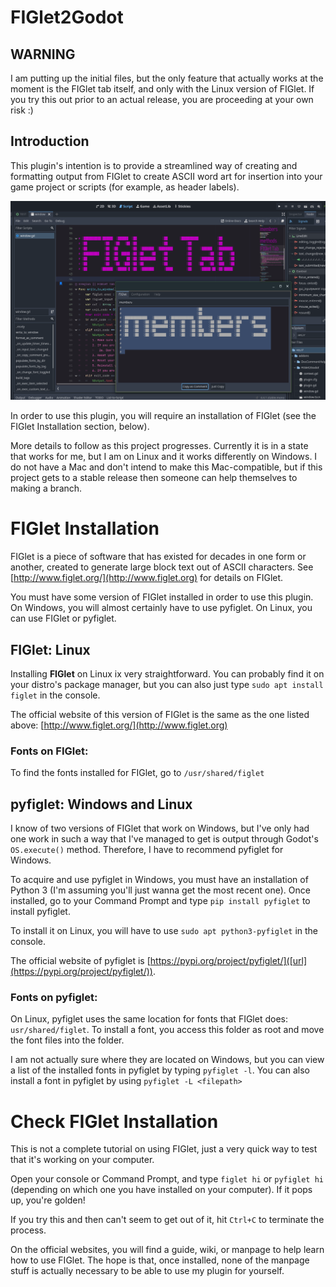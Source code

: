 # FIGlet2Godot

## WARNING

I am putting up the initial files, but the only feature that actually works at the moment is the FIGlet tab itself, and only with the Linux version of FIGlet. If you try this out prior to an actual release, you are proceeding at your own risk :)

## Introduction

This plugin's intention is to provide a streamlined way of creating and formatting output from FIGlet to create ASCII word art for insertion into your game project or scripts (for example, as header labels).

![](https://github.com/freswinn/FIGlet2Godot/blob/main/Preview.png)

In order to use this plugin, you will require an installation of FIGlet (see the FIGlet Installation section, below).

More details to follow as this project progresses. Currently it is in a state that works for me, but I am on Linux and it works differently on Windows. I do not have a Mac and don't intend to make this Mac-compatible, but if this project gets to a stable release then someone can help themselves to making a branch.

# FIGlet Installation
FIGlet is a piece of software that has existed for decades in one form or another, created to generate large block text out of ASCII characters. See [http://www.figlet.org/](http://www.figlet.org) for details on FIGlet.

You must have some version of FIGlet installed in order to use this plugin. On Windows, you will almost certainly have to use pyfiglet. On Linux, you can use FIGlet or pyfiglet.

## FIGlet: Linux
Installing **FIGlet** on Linux ix very straightforward. You can probably find it on your distro's package manager, but you can also just type `sudo apt install figlet` in the console.

The official website of this version of FIGlet is the same as the one listed above: [http://www.figlet.org/](http://www.figlet.org)

### Fonts on FIGlet:
To find the fonts installed for FIGlet, go to `/usr/shared/figlet`

## pyfiglet: Windows and Linux
I know of two versions of FIGlet that work on Windows, but I've only had one work in such a way that I've managed to get is output through Godot's `OS.execute()` method. Therefore, I have to recommend pyfiglet for Windows.

To acquire and use pyfiglet in Windows, you must have an installation of Python 3 (I'm assuming you'll just wanna get the most recent one). Once installed, go to your Command Prompt and type `pip install pyfiglet` to install pyfiglet.

To install it on Linux, you will have to use `sudo apt python3-pyfiglet` in the console.

The official website of pyfiglet is [https://pypi.org/project/pyfiglet/]([url](https://pypi.org/project/pyfiglet/)).

### Fonts on pyfiglet:
On Linux, pyfiglet uses the same location for fonts that FIGlet does: `usr/shared/figlet`. To install a font, you access this folder as root and move the font files into the folder.

I am not actually sure where they are located on Windows, but you can view a list of the installed fonts in pyfiglet by typing `pyfiglet -l`. You can also install a font in pyfiglet by using `pyfiglet -L <filepath>`

# Check FIGlet Installation

This is not a complete tutorial on using FIGlet, just a very quick way to test that it's working on your computer.

Open your console or Command Prompt, and type `figlet hi` or `pyfiglet hi` (depending on which one you have installed on your computer). If it pops up, you're golden!

If you try this and then can't seem to get out of it, hit `Ctrl+C` to terminate the process.

On the official websites, you will find a guide, wiki, or manpage to help learn how to use FIGlet. The hope is that, once installed, none of the manpage stuff is actually necessary to be able to use my plugin for yourself.
